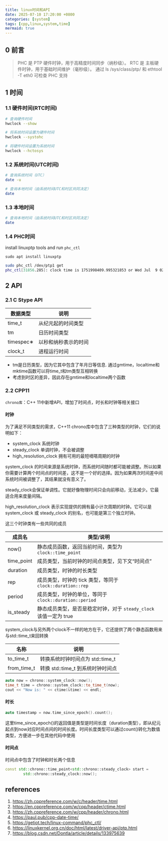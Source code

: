 ```yaml
---
title: linux时间和API
date: 2025-07-10 17:20:00 +0800
categories: [system]
tags: [cpp,linux,system,time]
mermaid: true
---
```


## 0 前言

> PHC 是 PTP 硬件时钟，用于高精度时间同步（纳秒级）。
RTC 是 主板硬件时钟，用于基础时间维护（毫秒级）。
通过 ls /sys/class/ptp/ 和 ethtool -T eth0 可检查 PHC 支持

## 1 时间

### 1.1 硬件时间(RTC时间)

```bash
# 查询硬件时间
hwclock --show

# 将系统时间设置为硬件时间
hwclock --systohc

# 将硬件时间设置为系统时间
hwclock --hctosys
```

### 1.2 系统时间(UTC时间)

```bash
# 查询系统时间（UTC）
date -u

# 查询本地时间（由系统时间UTC和时区共同决定）
date
```

### 1.3 本地时间

```bash
# 查询本地时间（由系统时间UTC和时区共同决定）
date
```

### 1.4 PHC时间


install linuxptp tools and run `phc_ctl`

```
sudo apt install linuxptp
```

```bash
sudo phc_ctl /dev/ptp1 get
phc_ctl[31856.285]: clock time is 1751998409.995321853 or Wed Jul  9 02:13:29 2025
```

## 2 API


### 2.1 C Stype API



| 数据类型         | 说明                   |
|----------------|------------------------|
| time_t         | 从纪元起的时间类型    |
| tm             | 日历时间类型  |
| timespec∗      | 以秒和纳秒表示的时间 |
| clock_t        | 进程运行时间      |


- tm是日历类型，因为它其中包含了年月日等信息. 通过gmtime，localtime和mktime函数可以将time_t和tm类型互相转换
- 考虑到时区的差异，因此存在gmtime和localtime两个函数


### 2.2 CPP11


`chrono库`：C++ 11中新增API，增加了时间点，时长和时钟等相关接口

#### 时钟

为了满足不同类型的需求，C++11 chrono库中包含了三种类型的时钟，它们的说明如下：

- system_clock 	系统时钟
- steady_clock 	单调时钟，不会被调整
- high_resolution_clock 	拥有可用的最短嘀嗒周期的时钟

system_clock 的时间来源是系统时钟，而系统时间随时都可能被调整。所以如果你需要计算两个时间点的时间差，这不是一个好的选择。因为如果两次时间差中间系统时间被调整了，其结果就没有意义了。

steady_clock会保证单调性。它就好像物理时间只会向前移动，无法减少。它最适合用来度量间隔。

high_resolution_clock 表示实现提供的拥有最小计次周期的时钟。它可以是 system_clock 或 steady_clock 的别名，也可能是第三个独立时钟。


这三个时钟类有一些共同的成员

| 成员名         | 类型/说明                                                                 |
|----------------|--------------------------------------------------------------------------|
| now()          | 静态成员函数，返回当前时间，类型为 `clock::time_point`                   |
| time_point     | 成员类型，当前时钟的时间点类型，见下文“时间点”                           |
| duration       | 成员类型，时钟的时长类型                                   |
| rep            | 成员类型，时钟的 tick 类型，等同于 `clock::duration::rep`                |
| period         | 成员类型，时钟的单位，等同于 `clock::duration::period`                   |
| is_steady      | 静态成员类型，是否是稳定时钟，对于 `steady_clock` 该值一定为 true        |


system_clock与另外两个clock不一样的地方在于，它还提供了两个静态函数用来与std::time_t来回转换

| 名称           | 说明                                         |
|----------------|----------------------------------------------|
| to_time_t      | 转换系统时钟时间点为 std::time_t             |
| from_time_t    | 转换 std::time_t 到系统时钟时间点            |





```c++
auto now = chrono::system_clock::now();
time_t time = chrono::system_clock::to_time_t(now);
cout << "Now is: " << ctime(&time) << endl;
```

#### 时长

```c++
auto timestamp = now.time_since_epoch().count();
```

这里time_since_epoch()的返回值是类型是时间长度（duration类型），即从纪元起点到now对应时间点间的时间长度。时间长度类型可以通过count()转化为数值类型，方便进一步在其他代码中使用


#### 时间点

时间点中包含了时钟和时长两个信息

```c++
const std::chrono::time_point<std::chrono::steady_clock> start =
        std::chrono::steady_clock::now();
```


## references

1. https://zh.cppreference.com/w/c/header/time.html
2. https://en.cppreference.com/w/cpp/header/ctime.html
3. https://zh.cppreference.com/w/cpp/header/chrono.html
4. https://paul.pub/cpp-date-time/
5. https://getiot.tech/linux-command/phc_ctl/
6. https://linuxkernel.org.cn/doc/html/latest/driver-api/ptp.html
7. https://blog.csdn.net/Dontla/article/details/133975639
